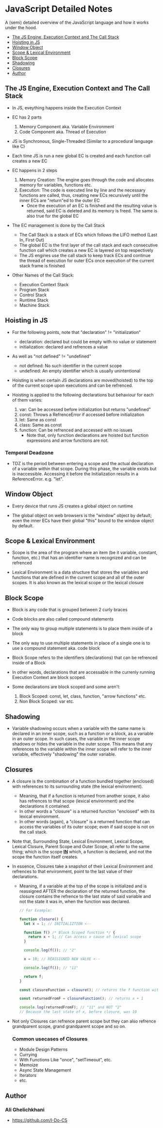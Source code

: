 # JavaScript Detailed Notes

A (semi) detailed overview of the JavaScript language and how it works under the hood.

- [The JS Engine, Execution Context and The Call Stack](#the-js-engine-execution-context-and-the-call-stack)
- [Hoisting in JS](#hoisting-in-js)
- [Window Object](#window-object)
- [Scope & Lexical Environment](#scope--lexical-environment)
- [Block Scope](#block-scope)
- [Shadowing](#shadowing)
- [Closures](#closures)
- [Author](#author)

## The JS Engine, Execution Context and The Call Stack

- In JS, eveything happens inside the Execution Context

- EC has 2 parts

  1. Memory Component aka. Variable Environment
  2. Code Component aka. Thread of Execution

- JS is Synchronous, Single-Threaded (Similar to a procedural language like C)

- Each time JS is run a new global EC is created and each function call creates a new EC

- EC happens in 2 steps

  1. Memory Creation: The engine goes through the code and allocates memory for variables, functions etc.
  2. Execution: The code is executed line by line and the necessary functions are called, thus, creating new ECs recursively until the inner ECs are "return"ed to the outer EC
     - Once the execution of an EC is finished and the resulting value is returned, said EC is deleted and its memory is freed. The same is also true for the global EC

- The EC management is done by the Call Stack

  - The Call Stack is a stack of ECs which follows the LIFO method (Last In, First Out)
  - The global EC is the first layer of the call stack and each consecutive function call which creates a new EC is layered on top respectively
  - The JS engines use the call stack to keep track ECs and continue the thread of execution for outer ECs once execution of the current stack frame is finished

- Other Names of the Call Stack:
  - Execution Context Stack
  - Program Stack
  - Control Stack
  - Runtime Stack
  - Machine Stack

## Hoisting in JS

- For the following points, note that "declaration" != "initialization"

  - declaration: declared but could be empty with no value or statement
  - initialization: declared and refrences a value

- As well as "not defined" != "undefined"

  - not defined: No such identifier in the current scope
  - undefined: An empty identifier which is usually unintentional

- Hoisting is when certain JS declarations are moved(hoisted) to the top of the current scope upon executions and can be refrenced.

- Hoisting is applied to the following declarations but behaviour for each of them varies:
  1. var: Can be accessed before initialization but returns "undefined"
  2. const: Throws a RefrenceError if accessed before initialization
  3. let: Same as const
  4. class: Same as const
  5. function: Can be refrenced and accessed with no issues
     - Note that, only function declarations are hoisted but function expressions and arrow functions are not.

### Temporal Deadzone

- TDZ is the period between entering a scope and the actual declaration of a variable within that scope. During this phase, the variable exists but is inaccessible. Accessing it before the Initialization results in a ReferenceError. e.g. "let".

## Window Object

- Every device that runs JS creates a global object on runtime

- The global object on web browsers is the "window" object by default; even the inner ECs have their global "this" bound to the window object by default.

## Scope & Lexical Environment

- Scope is the area of the program where an item (be it variable, constant, function, etc.) that has an identifier name is recognized and can be refrenced

- Lexical Environment is a data structure that stores the variables and functions that are defined in the current scope and all of the outer scopes. It is also known as the lexical scope or the lexical closure

## Block Scope

- Block is any code that is grouped between 2 curly braces

- Code blocks are also called compound statements

- The only way to group multiple statements is to place them inside of a block

- The only way to use multiple statements in place of a single one is to use a compound statement aka. code block

- Block Scope refers to the identifiers (declarations) that can be refrenced inside of a Block

- In other words, declarations that are accessable in the currenly running Execution Context are block scoped.

- Some declarations are block scoped and some aren't:
  1. Block Scoped: const, let, class, function, "arrow functions" etc.
  2. Non Block Scoped: var etc.

## Shadowing

- Variable shadowing occurs when a variable with the same name is declared in an inner scope, such as a function or a block, as a variable in an outer scope. In such cases, the variable in the inner scope shadows or hides the variable in the outer scope. This means that any references to the variable within the inner scope will refer to the inner variable, effectively "shadowing" the outer variable.

## Closures

- A closure is the combination of a function bundled together (enclosed) with references to its surrounding state (the lexical environment).

  - Meaning, that if a function is returned from another scope, it also has refrences to that scope (lexical environment) and the declarations it contained.
  - In other words a "closure" is a returned function "enclosed" with its lexical environment.
  - In other words (again), a "closure" is a returned function that can access the variables of its outer scope; even if said scope is not on the call stack.

- Note that, Surrounding State, Lexical Environment, Lexical Scope, Lexical Closure, Parent Scope and Outer Scope, all refer to the same thing; which is the scope <b><u>IN</u></b> which, a function is declared, and not the scope the function itself creates.

- In essence, Closures take a snapshot of their Lexical Environment and refrences to that environment, point to the last value of their declarations.

  - Meaning, if a variable at the top of the scope is initialized and is reassigned AFTER the declaration of the returned function, the closure contains the refrence to the last state of said variable and not the state it was in, when the function was declared.

    ```javascript
    // For Example:

    function closure() {
      let x = 1; // INITIALIZTION <--

      function f() /* Block Scoped function */ {
        return x + 1; // Can access x cause of lexical scope
      }

      console.log(f()); // "2"

      x = 10; // REASSIGNED NEW VALUE <--

      console.log(f()); // "11"

      return f;
    }

    const closureFunction = closure(); // returns the f function with its lexical env.

    const returnedFromF = closureFunction(); // returns x + 1

    console.log(returnedFromF); // "11" and NOT "2"
    // Because the last state of x, before closure, was 10
    ```

- Not only Closures can refrence parent scope but they can also refrence grandparent scope, grand grandparent scope and so on.

  ### Common usecases of Closures

  - Module Design Patterns
  - Currying
  - With Functions Like "once", "setTimeout", etc.
  - Memoize
  - Async State Management
  - Iterators
  - etc.

## Author

### Ali Ghelichkhani

- https://github.com/I-Do-CS
